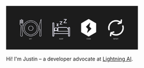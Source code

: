 <img src=EatSleepCodeRepeat.png width=360/>

Hi! I'm Justin – a developer advocate at [Lightning AI](https://github.com/Lightning-AI).
